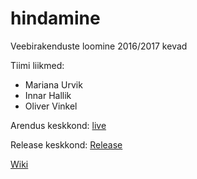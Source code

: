 # hindamine
Veebirakenduste loomine 2016/2017 kevad

Tiimi liikmed:
* Mariana Urvik
* Innar Hallik
* Oliver Vinkel

Arendus keskkond: [live](https://hindamine.herokuapp.com/)

Release keskkond: [Release](https://letseattogether.herokuapp.com/)

[Wiki](https://github.com/IHallik/hindamine/wiki)
